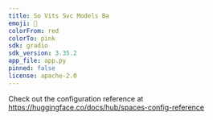 ```yaml
---
title: So Vits Svc Models Ba
emoji: 🏢
colorFrom: red
colorTo: pink
sdk: gradio
sdk_version: 3.35.2
app_file: app.py
pinned: false
license: apache-2.0
---
```


Check out the configuration reference at https://huggingface.co/docs/hub/spaces-config-reference
